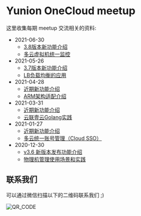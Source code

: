 # Yunion OneCloud meetup

这里收集每期 meetup 交流相关的资料:
- 2021-06-30
    - [3.8版本新功能介绍](./2021-06-30/meetup19part1.pdf)
    - [多云虚拟机统一监控](./2021-06-30/meetup19part2.pdf)
- 2021-05-26
    - [3.7版本新功能介绍](./2021-05-26/meetup18part1.pdf)
    - [LB负载均衡的应用](./2021-05-26/meetup18part2.pdf)
- 2021-04-28
    - [近期新功能介绍](./2021-04-28/meetup17part1.pdf)
    - [ARM架构适配介绍](./2021-04-28/meetup17part2.pdf)
- 2021-03-31
    - [近期新功能介绍](./2021-03-31/Meetup16Part1.pdf)
    - [云联壹云Golang实践](./2021-03-31/Meetup16Part2.pdf)
- 2021-01-27
    - [近期新功能介绍](./2021-01-27/近期新功能介绍.pdf)
    - [多云统一账号管理（Cloud SSO）](./2021-01-27/多云管理账号管理（CloudSSO）.pdf)
- 2020-12-30
    - [v3.6 新版本发布功能介绍](./2020-12-30/v3-6-新功能介绍.pdf)
    - [物理机管理使用场景和实践](./2020-12-30/物理机管理使用场景和实践.pdf)

## 联系我们

可以通过微信扫描以下的二维码联系我们 ;)

![QR_CODE](https://www.yunion.cn/static/skillcode.png)

